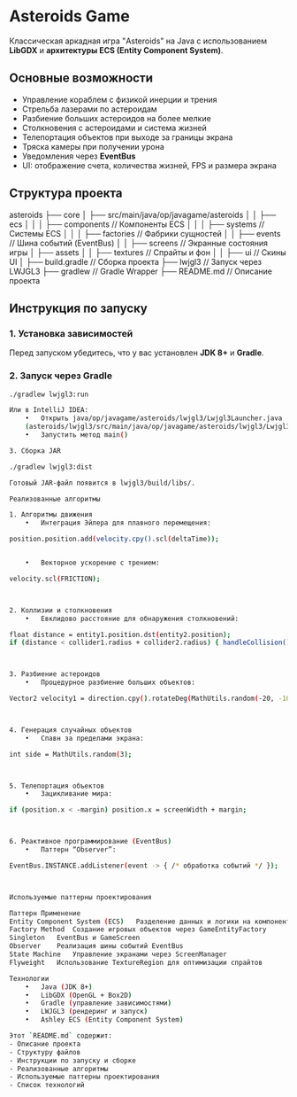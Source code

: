 # Asteroids Game

Классическая аркадная игра "Asteroids" на Java с использованием **LibGDX** и **архитектуры ECS (Entity Component System)**.

## Основные возможности
- Управление кораблем с физикой инерции и трения
- Стрельба лазерами по астероидам
- Разбиение больших астероидов на более мелкие
- Столкновения с астероидами и система жизней
- Телепортация объектов при выходе за границы экрана
- Тряска камеры при получении урона
- Уведомления через **EventBus**
- UI: отображение счета, количества жизней, FPS и размера экрана

## Структура проекта

asteroids
 ├── core
 │   ├── src/main/java/op/javagame/asteroids
 │   │   ├── ecs
 │   │   │   ├── components   // Компоненты ECS
 │   │   │   ├── systems      // Системы ECS
 │   │   │   ├── factories    // Фабрики сущностей
 │   │   ├── events          // Шина событий (EventBus)
 │   │   ├── screens         // Экранные состояния игры
 │   ├── assets
 │   │   ├── textures        // Спрайты и фон
 │   │   ├── ui              // Скины UI
 │   ├── build.gradle        // Сборка проекта
 ├── lwjgl3                 // Запуск через LWJGL3
 ├── gradlew                // Gradle Wrapper
 ├── README.md              // Описание проекта

## Инструкция по запуску
### 1. Установка зависимостей
Перед запуском убедитесь, что у вас установлен **JDK 8+** и **Gradle**.

### 2. Запуск через Gradle
```sh
./gradlew lwjgl3:run

Или в IntelliJ IDEA:
	•	Открыть java/op/javagame/asteroids/lwjgl3/Lwjgl3Launcher.java
	(asteroids/lwjgl3/src/main/java/op/javagame/asteroids/lwjgl3/Lwjgl3Launcher.java)
	•	Запустить метод main()

3. Сборка JAR

./gradlew lwjgl3:dist

Готовый JAR-файл появится в lwjgl3/build/libs/.

Реализованные алгоритмы

1. Алгоритмы движения
	•	Интеграция Эйлера для плавного перемещения:

position.position.add(velocity.cpy().scl(deltaTime));


	•	Векторное ускорение с трением:

velocity.scl(FRICTION);



2. Коллизии и столкновения
	•	Евклидово расстояние для обнаружения столкновений:

float distance = entity1.position.dst(entity2.position);
if (distance < collider1.radius + collider2.radius) { handleCollision(); }



3. Разбиение астероидов
	•	Процедурное разбиение больших объектов:

Vector2 velocity1 = direction.cpy().rotateDeg(MathUtils.random(-20, -10)).scl(splitSpeed);



4. Генерация случайных объектов
	•	Спавн за пределами экрана:

int side = MathUtils.random(3);



5. Телепортация объектов
	•	Зацикливание мира:

if (position.x < -margin) position.x = screenWidth + margin;



6. Реактивное программирование (EventBus)
	•	Паттерн “Observer”:

EventBus.INSTANCE.addListener(event -> { /* обработка событий */ });



Используемые паттерны проектирования

Паттерн	Применение
Entity Component System (ECS)	Разделение данных и логики на компоненты и системы
Factory Method	Создание игровых объектов через GameEntityFactory
Singleton	EventBus и GameScreen
Observer	Реализация шины событий EventBus
State Machine	Управление экранами через ScreenManager
Flyweight	Использование TextureRegion для оптимизации спрайтов

Технологии
	•	Java (JDK 8+)
	•	LibGDX (OpenGL + Box2D)
	•	Gradle (управление зависимостями)
	•	LWJGL3 (рендеринг и запуск)
	•	Ashley ECS (Entity Component System)

Этот `README.md` содержит:
- Описание проекта
- Структуру файлов
- Инструкции по запуску и сборке
- Реализованные алгоритмы
- Используемые паттерны проектирования
- Список технологий
